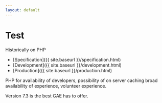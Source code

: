 ```yaml
---
layout: default
---
```

# Test

Historically on PHP


* [Specification]({{ site.baseurl }}/specification.html)
* [Development]({{ site.baseurl }}/development.html)
* [Production]({{ site.baseurl }}/production.html)


PHP for availability of developers,
possibility of on server caching
broad availability of experience,
volunteer experience.

Version 7.3 is the best GAE has to offer.





